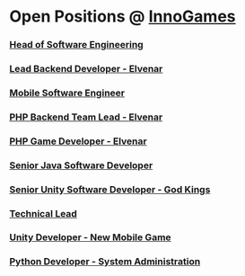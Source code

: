 # Open Positions @ [InnoGames](https://www.innogames.com/career/detail/job?s=github_jobs_repo)

### [Head of Software Engineering](head-of-software-engineering.md)
### [Lead Backend Developer - Elvenar](lead-backend-developer-elvenar.md)
### [Mobile Software Engineer](mobile-software-engineer.md)
### [PHP Backend Team Lead - Elvenar](php-backend-team-lead-elvenar.md)
### [PHP Game Developer - Elvenar](php-game-developer-elvenar.md)
### [Senior Java Software Developer](senior-java-software-developer.md)
### [Senior Unity Software Developer - God Kings](senior-unity-software-developer-god-kings.md)
### [Technical Lead](technical-lead.md)
### [Unity Developer - New Mobile Game](unity-developer-new-mobile-game.md)
### [Python Developer - System Administration](python-developer-system-administration.md)
